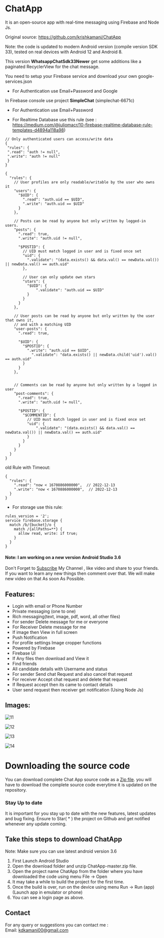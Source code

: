 # ChatApp
It is an open-source app with real-time messaging using Firebase and Node Js.

Original source: https://github.com/krishkamani/ChatApp

Note: the code is updated to modern Android version (compile version SDK 33), tested on real devices 
with Android 12 and Android 8.

This version **WhatsappChatSdk33Newer** get some additions like a paginated RecyclerView for 
the chat message.

You need to setup your Firebase service and download your own google-services.json 

* For Authentication use Email+Password and Google

In Firebase console use project **SimpleChat** (simplechat-6671c)

* For Authentication use Email+Password

* For Realtime Database use this rule (see : https://medium.com/@juliomacr/10-firebase-realtime-database-rule-templates-d4894a118a98)

```plaintext
// Only authenticated users can access/write data
{
 "rules": {
 ".read": "auth != null",
 ".write": "auth != null"
 }
}
```

```plaintext
{
  "rules": {
    // User profiles are only readable/writable by the user who owns it
    "users": {
      "$UID": {
        ".read": "auth.uid == $UID",
        ".write": "auth.uid == $UID"
      }
    },

    // Posts can be read by anyone but only written by logged-in users.
    "posts": {
      ".read": true,
      ".write": "auth.uid != null",

      "$POSTID": {
        // UID must match logged in user and is fixed once set
        "uid": {
          ".validate": "(data.exists() && data.val() == newData.val()) || newData.val() == auth.uid"
        },

        // User can only update own stars
        "stars": {
          "$UID": {
              ".validate": "auth.uid == $UID"
          }
        }
      }
    },

    // User posts can be read by anyone but only written by the user that owns it,
    // and with a matching UID
    "user-posts": {
      ".read": true,

      "$UID": {
        "$POSTID": {
          ".write": "auth.uid == $UID",
        	".validate": "data.exists() || newData.child('uid').val() == auth.uid"
        }
      }
    },


    // Comments can be read by anyone but only written by a logged in user
    "post-comments": {
      ".read": true,
      ".write": "auth.uid != null",

      "$POSTID": {
        "$COMMENTID": {
          // UID must match logged in user and is fixed once set
          "uid": {
              ".validate": "(data.exists() && data.val() == newData.val()) || newData.val() == auth.uid"
          }
        }
      }
    }
  }
}
```

old Rule with Timeout:
```plaintext
{
  "rules": {
    ".read": "now < 1670886000000",  // 2022-12-13
    ".write": "now < 1670886000000",  // 2022-12-13
  }
}
```

* For storage use this rule:
```plaintext
rules_version = '2';
service firebase.storage {
  match /b/{bucket}/o {
    match /{allPaths=**} {
      allow read, write: if true;
    }
  }
}
```

#### Note: I am working on a new version Android Studio 3.6

Don't Forget to <a href="https://www.youtube.com/channel/UCV8auqEr_jx606MqyeyIPpw?sub_confirmation=1">Subscribe</a> My Channel , like video and share to your friends. If you want to learn any new things then comment over that. We will make new video on that As soon As Possible.

## Features:
- Login with email or Phone Number
- Private messaging (one to one)
- Rich messaging(text, image, pdf, word, all other files)
- For sender Delete message for me or everyone
- For Receiver Delete message for me
- If image then View in full screen
- Push Notification
- For profile settings Image cropper functions
- Powered by Firebase
- Firebase UI
- If Any files then download and View it
- Find friends
- All candidate details with Username and status
- For sender Send chat Request and also cancel that request
- For receiver Accept chat request and delete that request
- If Request accept then its came to contact details
- User send request then receiver get notification (Using Node Js)

## Images:
![11](https://user-images.githubusercontent.com/52067673/83349772-fe76cb80-a354-11ea-9114-f5481930dd33.PNG)

![12](https://user-images.githubusercontent.com/52067673/83349968-3a5e6080-a356-11ea-8b04-73bb9d48496f.PNG)

![13](https://user-images.githubusercontent.com/52067673/83350057-f15adc00-a356-11ea-8bd7-fbf09e9652ad.PNG)

![14](https://user-images.githubusercontent.com/52067673/83350128-878f0200-a357-11ea-94dc-070bba60fbe5.PNG)


# Downloading the source code

You can download complete Chat App source code as a <a href="https://github.com/krishkamani/ChatApp/archive/master.zip"> Zip file</a>. 
you will have to download the complete source code everytime it is updated on the repository.

### Stay Up to date
It is important for you stay up to date with the new features, latest updates and bug fixing. Ensure to Star( * ) the project on Github and get notified whenever any update coming.
## Take this steps to download ChatApp
Note: Make sure you can use latest android version 3.6

1) First Launch Android Studio
2) Open the download folder and unzip ChatApp-master.zip file.
3) Open the project name ChatApp from the folder where you have downloaded the code using menu File -> Open 
4) It may take a while to build the project for the first time.
5) Once the build is over, run on the device using menu Run -> Run (app) (Launch app in emulator or phone)
6) You can see a login page as above.

## Contact
For any query or suggestions you can contact me :<br>
Email: kdkamani00@gmail.com
